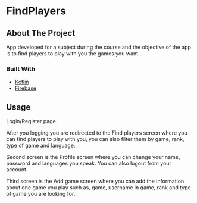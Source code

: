 # FindPlayers
 
 ## About The Project
 
App developed for a subject during the course and the objective of the app is to find players to play with you the games you want.

### Built With

* [Kotlin](https://kotlinlang.org/)
* [Firebase](https://firebase.google.com/)


## Usage

Login/Register page.

After you logging you are redirected to the Find players screen where you can find players to play with you, you can also filter them by game, rank, type of game and language.

Second screen is the Profile screen where you can change your name, password and languages you speak. You can also logout from your account.

Third screen is the Add game screen where you can add the information about one game you play such as, game, username in game, rank and type of game you are looking for.
